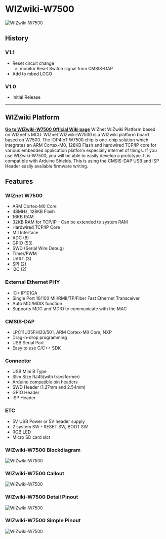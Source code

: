 # WIZwiki-W7500

![WIZwiki-W7500](https://raw.githubusercontent.com/Wiznet/Hardware-Files-of-WIZnet/master/03_mbed_WIZwiki_Platform/WIZwiki-W7500/Pictures/WIZwiki-W7500_V110.png)

## History
### V1.1
- Reset circuit change
	- monitor Reset Switch signal from CMSIS-DAP
- Add to mbed LOGO

### V1.0
- Initial Release
- - -

## WIZwiki Platform

**[Go to WIZwiki-W7500 Official Wiki page](https://wizwiki.net/wiki/doku.php?id=products:wizwiki_w7500:start)**
WIZnet WIZwiki Platform based on WIZnet's MCU. WIZnet WIZwiki-W7500 is a WIZwiki platform board based on W7500. The IOP4IoT W7500 chip is one-chip solution which integrates an ARM Cortex-M0, 128KB Flash and hardwired TCP/IP core for various embedded application platform especially internet of things. If you use WIZwiki-W7500, you will be able to easily develop a prototype. It is compatible with Arduino Shields. This is using the CMSIS-DAP USB and ISP Header easily available firmware writing.

## Features

### WIZnet W7500

- ARM Cortex-M0 Core
- 48MHz, 128KB Flash
- 16KB RAM
- 32KB RAM for TCP/IP - Can be extended to system RAM
- Hardwired TCP/IP Core
- MII Interface
- ADC (8)
- GPIO (53)
- SWD (Serial Wire Debug)
- Timer/PWM
- UART (3)
- SPI (2)
- I2C (2)


### External Ethernet PHY

- IC+ IP101GA
- Single Port 10/100 MII/RMII/TP/Fiber Fast Ethernet Transceiver
- Auto MDI/MDIX function
- Supports MDC and MDIO to communicate with the MAC

### CMSIS-DAP

- LPC11U35FHI33/501, ARM Cortex-M0 Core, NXP
- Drag-n-drop programming
- USB Serial Port
- Easy to use C/C++ SDK


### Connector

- USB Mini B Type
- Slim Size RJ45(with transformer)
- Arduino compatible pin headers
- SWD Header (1.27mm and 2.54mm)
- GPIO Header
- ISP Header


### ETC

- 5V USB Power or 5V header supply
- 2 system SW - RESET SW, BOOT SW
- RGB LED
- Micro SD card slot


### WIZwiki-W7500 Blockdiagram
![WIZwiki-W7500](https://raw.githubusercontent.com/Wiznet/Hardware-Files-of-WIZnet/master/03_mbed_WIZwiki_Platform/WIZwiki-W7500/Pictures/WIZwiki-W7500_Blockdiagram_V1.1.png)

### WIZwiki-W7500 Callout
![WIZwiki-W7500](https://raw.githubusercontent.com/Wiznet/Hardware-Files-of-WIZnet/master/03_mbed_WIZwiki_Platform/WIZwiki-W7500/Pictures/WIZwiki-W7500_Callout.png)

### WIZwiki-W7500 Detail Pinout
![WIZwiki-W7500](https://raw.githubusercontent.com/Wiznet/Hardware-Files-of-WIZnet/master/03_mbed_WIZwiki_Platform/WIZwiki-W7500/Pictures/WIZwiki-W7500_Detail_Pinout.png)

### WIZwiki-W7500 Simple Pinout
![WIZwiki-W7500](https://raw.githubusercontent.com/Wiznet/Hardware-Files-of-WIZnet/master/03_mbed_WIZwiki_Platform/WIZwiki-W7500/Pictures/WIZwiki-W7500_Simple_Pinout.png)

